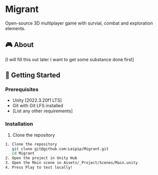 # Migrant

Open-source 3D multiplayer game with survial, combat and exploration elements.



## 🎮 About
[I will fill this out later I want to get some substance done first]

## 🚀 Getting Started

### Prerequisites
- Unity [2022.3.20f1 LTS]
- Git with Git LFS installed
- [List any other requirements]

### Installation
1. Clone the repository
```bash
1. Clone the repository
   git clone git@github.com:Leipip/Migrant.git   
   cd Migrant
2. Open the project in Unity Hub
3. Open the Main scene in Assets/_Project/Scenes/Main.unity
4. Press Play to test locally!   
